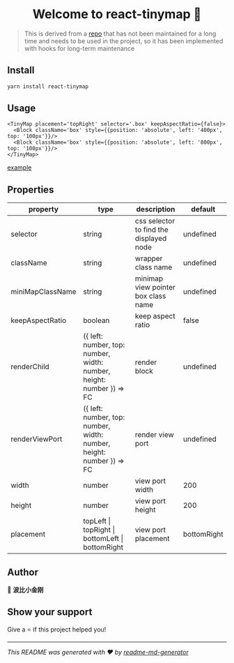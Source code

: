 <h1 align="center">Welcome to react-tinymap 👋</h1>

> This is derived from a [repo](https://github.com/jeremy-carbonne/react-minimap) that has not been maintained for a long time and needs to be used in the project, so it has been implemented with hooks for long-term maintenance

## Install

```sh
yarn install react-tinymap
```

## Usage

```tsx
<TinyMap placement='topRight' selector='.box' keepAspectRatio={false}>
  <Block className='box' style={{position: 'absolute', left: '400px', top: '100px'}}/>
  <Block className='box' style={{position: 'absolute', left: '800px', top: '100px'}}/>
</TinyMap>
```

[example](./example/index.tsx)

## Properties

| property | type |description |default |
| -- | -- | -- | -- |
|selector | string | css selector to find the displayed node | undefined |
|className | string | wrapper class name | undefined |
|miniMapClassName | string | minimap view pointer box class name | undefined |
|keepAspectRatio | boolean | keep aspect ratio | false |
|renderChild | ({ left: number, top: number, width: number, height: number }) => FC | render block | undefined |
|renderViewPort | ({ left: number, top: number, width: number, height: number }) => FC | render view port | undefined |
|width | number | view port width | 200 |
|height | number | view port height | 200 |
|placement | topLeft \| topRight \| bottomLeft \| bottomRight | view port placement | bottomRight |

## Author

👤 **波比小金刚**


## Show your support

Give a ⭐️ if this project helped you!

***
_This README was generated with ❤️ by [readme-md-generator](https://github.com/kefranabg/readme-md-generator)_